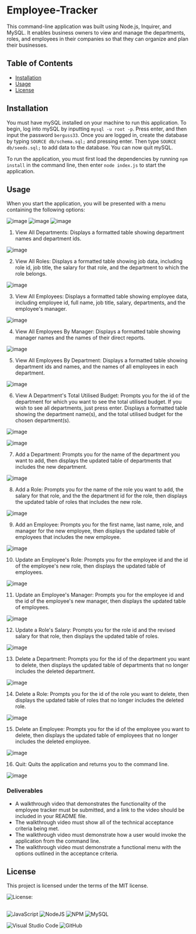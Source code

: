 # Employee-Tracker

This command-line application was built using Node.js, Inquirer, and MySQL. It enables business owners to view and manage the departments, roles, and employees in their companies so that they can organize and plan their businesses.


## Table of Contents

* [Installation](#installation)
* [Usage](#usage)
* [License](#license)
  
  
## Installation

You must have mySQL installed on your machine to run this application. To begin, log into mySQL by inputting `mysql -u root -p`. Press enter, and then input the password `berguss33`. Once you are logged in, create the database by typing `SOURCE db/schema.sql;` and pressing enter. Then type `SOURCE db/seeds.sql;` to add data to the database. You can now quit mySQL.

To run the application, you must first load the dependencies by running `npm install` in the command line, then enter `node index.js` to start the application.


## Usage

When you start the application, you will be presented with a menu containing the following options: 

![image](https://user-images.githubusercontent.com/122234007/232347297-07e73e1b-a49d-4910-9c33-73923795b7df.png)
![image](https://user-images.githubusercontent.com/122234007/232347410-3bfcb09d-0244-43e3-a08f-105b6d752c9e.png)
![image](https://user-images.githubusercontent.com/122234007/232347362-08ec6afe-70e9-4b49-be17-650c8bec7e69.png)


1) View All Departments: Displays a formatted table showing department names and department ids.  

![image](https://user-images.githubusercontent.com/122234007/232346853-9d64497e-ef84-4fdd-a4e1-585667569395.png)


2) View All Roles: Displays a formatted table showing job data, including role id, job title, the salary for that role, and the department to which the role belongs.
  
![image](https://user-images.githubusercontent.com/122234007/232346865-516063d2-3611-4dec-907f-d68ebe0cdc0d.png)


3) View All Employees: Displays a formatted table showing employee data, including employee id, full name, job title, salary, departments, and the employee's manager.

![image](https://user-images.githubusercontent.com/122234007/232346913-32a9ecc7-dfb8-4788-ac25-92a00dc15122.png)


4) View All Employees By Manager: Displays a formatted table showing manager names and the names of their direct reports.

![image](https://user-images.githubusercontent.com/122234007/232346924-66b757eb-1fa5-4591-82da-3cfb4bf48e0c.png)


5) View All Employees By Department: Displays a formatted table showing department ids and names, and the names of all employees in each department.

![image](https://user-images.githubusercontent.com/122234007/232346941-a7795ca6-ad8b-4169-ab59-d93a6dc7a49f.png)


6) View A Department's Total Utilised Budget: Prompts you for the id of the department for which you want to see the total utilised budget. If you wish to see all   departments, just press enter. Displays a formatted table showing  the department name(s), and the total utilised budget for the chosen department(s).

![image](https://user-images.githubusercontent.com/122234007/232346957-a8d6b541-cf20-47c8-8d32-ae0faa2025e1.png)

![image](https://user-images.githubusercontent.com/122234007/232346971-14c65094-8999-446e-8328-ac4952543df1.png)


7) Add a Department: Prompts you for the name of the department you want to add, then displays the updated table of departments that includes the new department.

![image](https://user-images.githubusercontent.com/122234007/232346992-089329a3-5c9e-49ef-a1d8-7f4fd220d6bb.png)


8) Add a Role: Prompts you for the name of the role you want to add, the salary for that role, and the the department id for the role, then displays the updated table of roles that includes the new role.

![image](https://user-images.githubusercontent.com/122234007/232347012-3481ed35-f6f0-4ff3-9567-b42a1faa6d47.png)


9) Add an Employee: Prompts you for the first name, last name, role, and manager for the new employee, then displays the updated table of employees that includes the new employee.

![image](https://user-images.githubusercontent.com/122234007/232347027-4fed2b23-0043-4cb0-9c23-0d58fa4cf099.png)


10) Update an Employee's Role: Prompts you for the employee id and the id of the employee's new role, then displays the updated table of employees.

![image](https://user-images.githubusercontent.com/122234007/232347046-5b17c73b-a726-42cc-a785-21aaea462be0.png)


11) Update an Employee's Manager: Prompts you for the employee id and the id of the employee's new manager, then displays the updated table of employees.

![image](https://user-images.githubusercontent.com/122234007/232347063-f7cb11f4-2ad1-4c68-b532-a5aca394480e.png)


12) Update a Role's Salary: Prompts you for the role id and the revised salary for that role, then displays the updated table of roles.

![image](https://user-images.githubusercontent.com/122234007/232347079-a3cb8ddb-a59b-4262-9415-0cec590febf7.png)


13) Delete a Department: Prompts you for the id of the department you want to delete, then displays the updated table of departments that no longer includes the deleted department.

![image](https://user-images.githubusercontent.com/122234007/232347091-46876f16-8f70-4f89-ac74-dcebfece1c8b.png)


14) Delete a Role: Prompts you for the id of the role you want to delete, then displays the updated table of roles that no longer includes the deleted role.

![image](https://user-images.githubusercontent.com/122234007/232347108-470d69d1-d183-4446-85a4-0075595e9699.png)


15) Delete an Employee: Prompts you for the id of the employee you want to delete, then displays the updated table of employees that no longer includes the deleted employee.

![image](https://user-images.githubusercontent.com/122234007/232347127-dda279d7-cd74-4a88-b252-cdb5e2dd7cbf.png)


16) Quit: Quits the application and returns you to the command line.

![image](https://user-images.githubusercontent.com/122234007/232347142-50e86c60-513f-4202-9ae4-fa1a05ba9510.png)


### Deliverables
* A walkthrough video that demonstrates the functionality of the employee tracker must be submitted, and a link to the video should be included in your README file.
* The walkthrough video must show all of the technical acceptance criteria being met.
* The walkthrough video must demonstrate how a user would invoke the application from the command line.
* The walkthrough video must demonstrate a functional menu with the options outlined in the acceptance criteria.

## License
This project is licensed under the terms of the MIT license.

![License: ](https://img.shields.io/badge/License-MIT-blueviolet.svg)

##
![JavaScript](https://img.shields.io/badge/javascript-%23323330.svg?style=for-the-badge&logo=javascript&logoColor=%23F7DF1E) ![NodeJS](https://img.shields.io/badge/node.js-6DA55F?style=for-the-badge&logo=node.js&logoColor=white)  ![NPM](https://img.shields.io/badge/NPM-%23CB3837.svg?style=for-the-badge&logo=npm&logoColor=white)  ![MySQL](https://img.shields.io/badge/mysql-%2300f.svg?style=for-the-badge&logo=mysql&logoColor=white)  
  
![Visual Studio Code](https://img.shields.io/badge/Visual%20Studio%20Code-0078d7.svg?style=for-the-badge&logo=visual-studio-code&logoColor=white) ![GitHub](https://img.shields.io/badge/github-%23121011.svg?style=for-the-badge&logo=github&logoColor=white)
